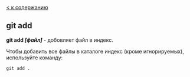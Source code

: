 [< к содержанию](readme.md)

## git add

**git add *[файл]*** - добовляет файл в индекс.

Чтобы добавить все файлы в каталоге индекс (кроме игнорируемых), используйте команду:

```bash=
git add .
```
